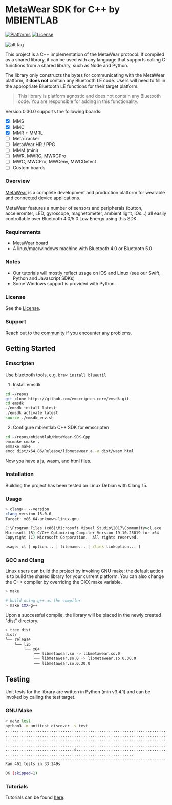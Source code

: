 # MetaWear SDK for C++ by MBIENTLAB

[![Platforms](https://img.shields.io/badge/platform-linux%20%7C%20windows%20%7C%20ios%20%7C%20osx-lightgrey)](https://github.com/mbientlab/MetaWear-SDK-Cpp)
[![License](https://img.shields.io/cocoapods/l/MetaWear.svg?style=flat)](https://github.com/mbientlab/MetaWear-SDK-Cpp/blob/master/LICENSE.md)

![alt tag](https://raw.githubusercontent.com/mbientlab/MetaWear-SDK-iOS-macOS-tvOS/master/Images/Metawear.png)

This project is a C++ implementation of the MetaWear protocol.  If compiled as a shared library, it can be used with any language that supports calling C functions from a shared library, such as Node and Python.  

The library only constructs the bytes for communicating with the MetaWear platform, it **does not** contain any Bluetooth LE code.  Users will need to fill in the appropriate Bluetooth LE functions for their target platform.

> This library is platform agnostic and does not contain any Bluetooth code. You are responsible for adding in this functionality.

Version 0.30.0 supports the following boards:
- [x] MMS
- [x] MMC
- [x] MMR + MMRL
- [ ] MetaTracker
- [ ] MetaWear HR / PPG
- [ ] MMM (mini)
- [ ] MWR, MWRG, MWRGPro
- [ ] MWC, MWCPro, MWCenv, MWCDetect 
- [ ] Custom boards

### Overview
[MetaWear](https://mbientlab.com) is a complete development and production platform for wearable and connected device applications.

MetaWear features a number of sensors and peripherals (button, acceleromter, LED, gyroscope, magnetometer, ambient light, IOs...) all easily controllable over Bluetooth 4.0/5.0 Low Energy using this SDK.

### Requirements
- [MetaWear board](https://mbientlab.com/store/)
- A linux/mac/windows machine with Bluetooth 4.0 or Bluetooth 5.0

### Notes
- Our tutorials will mostly reflect usage on iOS and Linux (see our Swift, Python and Javascript SDKs)
- Some Windows support is provided with Python.

### License
See the [License](https://github.com/mbientlab/MetaWear-SDK-Cpp/blob/master/LICENSE.md).

### Support
Reach out to the [community](https://mbientlab.com/community/) if you encounter any problems.

## Getting Started

### Emscripten

Use bluetooth tools, e.g. `brew install blueutil`

1. Install emsdk
```bash
cd ~/repos
git clone https://github.com/emscripten-core/emsdk.git
cd emsdk
./emsdk install latest
./emsdk activate latest
source ./emsdk_env.sh
```

2. Configure mbientlab C++ SDK for emscripten
```bash
cd ~/repos/mbientlab/MetaWear-SDK-Cpp
emcmake cmake .
emmake make
emcc dist/x64_86/Release/libmetawear.a -o dist/wasm.html
```

Now you have a js, wasm, and html files.

### Installation
Building the project has been tested on Linux Debian with Clang 15.  

### Usage

```sh
> clang++ --version
clang version 15.0.6
Target: x86_64-unknown-linux-gnu
```
```bat
C:\Program Files (x86)\Microsoft Visual Studio\2017\Community>cl.exe
Microsoft (R) C/C++ Optimizing Compiler Version 19.10.25019 for x64
Copyright (C) Microsoft Corporation.  All rights reserved.

usage: cl [ option... ] filename... [ /link linkoption... ]
```

### GCC and Clang
Linux users can build the project by invoking GNU make; the default action is to build the shared library for your current platform.  You can also change the C++ compiler by overriding the CXX make variable.

```sh
> make

# build using g++ as the compiler
> make CXX=g++
```

Upon a successful compile, the library will be placed in the newly created "dist" directory.

```sh
> tree dist
dist/
└── release
    └── lib
        └── x64
            ├── libmetawear.so -> libmetawear.so.0
            ├── libmetawear.so.0 -> libmetawear.so.0.30.0
            └── libmetawear.so.0.30.0

```

## Testing
Unit tests for the library are written in Python (min v3.4.1) and can be invoked by calling the test target.

### GNU Make
```sh
> make test
python3 -m unittest discover -s test
.................................................................................
.................................................................................
.................................................................................
.................................................................................
..............................s..................................................
........................................................
----------------------------------------------------------------------
Ran 461 tests in 33.249s

OK (skipped=1)
```

### Tutorials
Tutorials can be found [here](https://mbientlab.com/tutorials/).
